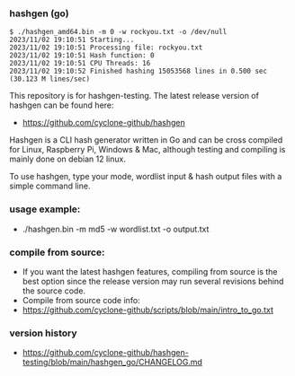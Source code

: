 ### hashgen (go)
```
$ ./hashgen_amd64.bin -m 0 -w rockyou.txt -o /dev/null
2023/11/02 19:10:51 Starting...
2023/11/02 19:10:51 Processing file: rockyou.txt
2023/11/02 19:10:51 Hash function: 0
2023/11/02 19:10:51 CPU Threads: 16
2023/11/02 19:10:52 Finished hashing 15053568 lines in 0.500 sec (30.123 M lines/sec)
```
This repository is for hashgen-testing. The latest release version of hashgen can be found here:
- https://github.com/cyclone-github/hashgen

Hashgen is a CLI hash generator written in Go and can be cross compiled for Linux, Raspberry Pi, Windows & Mac, although testing and compiling is mainly done on debian 12 linux.

To use hashgen, type your mode, wordlist input & hash output files with a simple command line.

### usage example:
- ./hashgen.bin -m md5 -w wordlist.txt -o output.txt

### compile from source:
- If you want the latest hashgen features, compiling from source is the best option since the release version may run several revisions behind the source code.
- Compile from source code info:
- https://github.com/cyclone-github/scripts/blob/main/intro_to_go.txt

### version history
-  https://github.com/cyclone-github/hashgen-testing/blob/main/hashgen_go/CHANGELOG.md